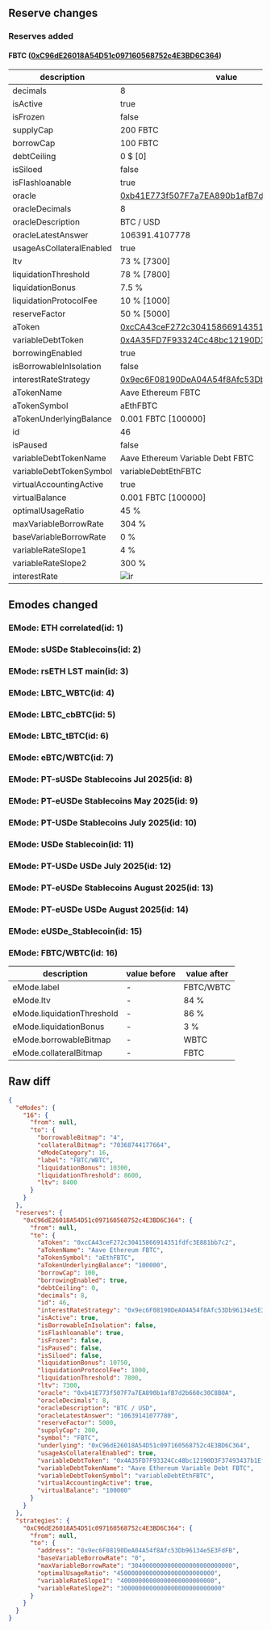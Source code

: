 ## Reserve changes

### Reserves added

#### FBTC ([0xC96dE26018A54D51c097160568752c4E3BD6C364](https://etherscan.io/address/0xC96dE26018A54D51c097160568752c4E3BD6C364))

| description | value |
| --- | --- |
| decimals | 8 |
| isActive | true |
| isFrozen | false |
| supplyCap | 200 FBTC |
| borrowCap | 100 FBTC |
| debtCeiling | 0 $ [0] |
| isSiloed | false |
| isFlashloanable | true |
| oracle | [0xb41E773f507F7a7EA890b1afB7d2b660c30C8B0A](https://etherscan.io/address/0xb41E773f507F7a7EA890b1afB7d2b660c30C8B0A) |
| oracleDecimals | 8 |
| oracleDescription | BTC / USD |
| oracleLatestAnswer | 106391.4107778 |
| usageAsCollateralEnabled | true |
| ltv | 73 % [7300] |
| liquidationThreshold | 78 % [7800] |
| liquidationBonus | 7.5 % |
| liquidationProtocolFee | 10 % [1000] |
| reserveFactor | 50 % [5000] |
| aToken | [0xcCA43ceF272c30415866914351fdfc3E881bb7c2](https://etherscan.io/address/0xcCA43ceF272c30415866914351fdfc3E881bb7c2) |
| variableDebtToken | [0x4A35FD7F93324Cc48bc12190D3F37493437b1Eff](https://etherscan.io/address/0x4A35FD7F93324Cc48bc12190D3F37493437b1Eff) |
| borrowingEnabled | true |
| isBorrowableInIsolation | false |
| interestRateStrategy | [0x9ec6F08190DeA04A54f8Afc53Db96134e5E3FdFB](https://etherscan.io/address/0x9ec6F08190DeA04A54f8Afc53Db96134e5E3FdFB) |
| aTokenName | Aave Ethereum FBTC |
| aTokenSymbol | aEthFBTC |
| aTokenUnderlyingBalance | 0.001 FBTC [100000] |
| id | 46 |
| isPaused | false |
| variableDebtTokenName | Aave Ethereum Variable Debt FBTC |
| variableDebtTokenSymbol | variableDebtEthFBTC |
| virtualAccountingActive | true |
| virtualBalance | 0.001 FBTC [100000] |
| optimalUsageRatio | 45 % |
| maxVariableBorrowRate | 304 % |
| baseVariableBorrowRate | 0 % |
| variableRateSlope1 | 4 % |
| variableRateSlope2 | 300 % |
| interestRate | ![ir](https://dash.onaave.com/api/static?variableRateSlope1=40000000000000000000000000&variableRateSlope2=3000000000000000000000000000&optimalUsageRatio=450000000000000000000000000&baseVariableBorrowRate=0&maxVariableBorrowRate=3040000000000000000000000000) |


## Emodes changed

### EMode: ETH correlated(id: 1)



### EMode: sUSDe Stablecoins(id: 2)



### EMode: rsETH LST main(id: 3)



### EMode: LBTC_WBTC(id: 4)



### EMode: LBTC_cbBTC(id: 5)



### EMode: LBTC_tBTC(id: 6)



### EMode: eBTC/WBTC(id: 7)



### EMode: PT-sUSDe Stablecoins Jul 2025(id: 8)



### EMode: PT-eUSDe Stablecoins May 2025(id: 9)



### EMode: PT-USDe Stablecoins July 2025(id: 10)



### EMode: USDe Stablecoin(id: 11)



### EMode: PT-USDe USDe July 2025(id: 12)



### EMode: PT-eUSDe Stablecoins August 2025(id: 13)



### EMode: PT-eUSDe USDe August 2025(id: 14)



### EMode: eUSDe_Stablecoin(id: 15)



### EMode: FBTC/WBTC(id: 16)

| description | value before | value after |
| --- | --- | --- |
| eMode.label | - | FBTC/WBTC |
| eMode.ltv | - | 84 % |
| eMode.liquidationThreshold | - | 86 % |
| eMode.liquidationBonus | - | 3 % |
| eMode.borrowableBitmap | - | WBTC |
| eMode.collateralBitmap | - | FBTC |


## Raw diff

```json
{
  "eModes": {
    "16": {
      "from": null,
      "to": {
        "borrowableBitmap": "4",
        "collateralBitmap": "70368744177664",
        "eModeCategory": 16,
        "label": "FBTC/WBTC",
        "liquidationBonus": 10300,
        "liquidationThreshold": 8600,
        "ltv": 8400
      }
    }
  },
  "reserves": {
    "0xC96dE26018A54D51c097160568752c4E3BD6C364": {
      "from": null,
      "to": {
        "aToken": "0xcCA43ceF272c30415866914351fdfc3E881bb7c2",
        "aTokenName": "Aave Ethereum FBTC",
        "aTokenSymbol": "aEthFBTC",
        "aTokenUnderlyingBalance": "100000",
        "borrowCap": 100,
        "borrowingEnabled": true,
        "debtCeiling": 0,
        "decimals": 8,
        "id": 46,
        "interestRateStrategy": "0x9ec6F08190DeA04A54f8Afc53Db96134e5E3FdFB",
        "isActive": true,
        "isBorrowableInIsolation": false,
        "isFlashloanable": true,
        "isFrozen": false,
        "isPaused": false,
        "isSiloed": false,
        "liquidationBonus": 10750,
        "liquidationProtocolFee": 1000,
        "liquidationThreshold": 7800,
        "ltv": 7300,
        "oracle": "0xb41E773f507F7a7EA890b1afB7d2b660c30C8B0A",
        "oracleDecimals": 8,
        "oracleDescription": "BTC / USD",
        "oracleLatestAnswer": "10639141077780",
        "reserveFactor": 5000,
        "supplyCap": 200,
        "symbol": "FBTC",
        "underlying": "0xC96dE26018A54D51c097160568752c4E3BD6C364",
        "usageAsCollateralEnabled": true,
        "variableDebtToken": "0x4A35FD7F93324Cc48bc12190D3F37493437b1Eff",
        "variableDebtTokenName": "Aave Ethereum Variable Debt FBTC",
        "variableDebtTokenSymbol": "variableDebtEthFBTC",
        "virtualAccountingActive": true,
        "virtualBalance": "100000"
      }
    }
  },
  "strategies": {
    "0xC96dE26018A54D51c097160568752c4E3BD6C364": {
      "from": null,
      "to": {
        "address": "0x9ec6F08190DeA04A54f8Afc53Db96134e5E3FdFB",
        "baseVariableBorrowRate": "0",
        "maxVariableBorrowRate": "3040000000000000000000000000",
        "optimalUsageRatio": "450000000000000000000000000",
        "variableRateSlope1": "40000000000000000000000000",
        "variableRateSlope2": "3000000000000000000000000000"
      }
    }
  }
}
```